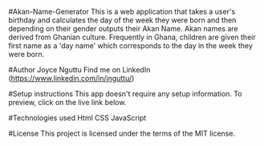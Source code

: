 #Akan-Name-Generator
This is a web application that takes a user's birthday and calculates the day of the week they were born and then depending on their gender outputs their Akan Name.   Akan names are derived from Ghanian culture. Frequently in Ghana, children are given their first name as a 'day name' which corresponds to the day in the week they were born.

#Author
Joyce Nguttu
Find me on LinkedIn (https://www.linkedin.com/in/jnguttu/)

#Setup instructions
This app doesn't require any setup information. To preview, click on the live link below.

#Technologies used
Html
CSS
JavaScript

#License
This project is licensed under the terms of the MIT license.

